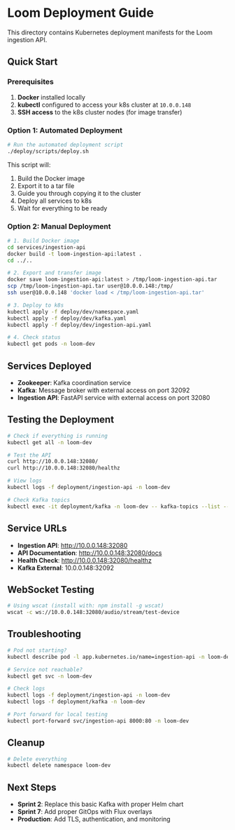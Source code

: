 # Loom Deployment Guide

This directory contains Kubernetes deployment manifests for the Loom ingestion API.

## Quick Start

### Prerequisites

1. **Docker** installed locally
2. **kubectl** configured to access your k8s cluster at `10.0.0.148`
3. **SSH access** to the k8s cluster nodes (for image transfer)

### Option 1: Automated Deployment

```bash
# Run the automated deployment script
./deploy/scripts/deploy.sh
```

This script will:
1. Build the Docker image
2. Export it to a tar file
3. Guide you through copying it to the cluster
4. Deploy all services to k8s
5. Wait for everything to be ready

### Option 2: Manual Deployment

```bash
# 1. Build Docker image
cd services/ingestion-api
docker build -t loom-ingestion-api:latest .
cd ../..

# 2. Export and transfer image
docker save loom-ingestion-api:latest > /tmp/loom-ingestion-api.tar
scp /tmp/loom-ingestion-api.tar user@10.0.0.148:/tmp/
ssh user@10.0.0.148 'docker load < /tmp/loom-ingestion-api.tar'

# 3. Deploy to k8s
kubectl apply -f deploy/dev/namespace.yaml
kubectl apply -f deploy/dev/kafka.yaml
kubectl apply -f deploy/dev/ingestion-api.yaml

# 4. Check status
kubectl get pods -n loom-dev
```

## Services Deployed

- **Zookeeper**: Kafka coordination service
- **Kafka**: Message broker with external access on port 32092
- **Ingestion API**: FastAPI service with external access on port 32080

## Testing the Deployment

```bash
# Check if everything is running
kubectl get all -n loom-dev

# Test the API
curl http://10.0.0.148:32080/
curl http://10.0.0.148:32080/healthz

# View logs
kubectl logs -f deployment/ingestion-api -n loom-dev

# Check Kafka topics
kubectl exec -it deployment/kafka -n loom-dev -- kafka-topics --list --bootstrap-server localhost:9092
```

## Service URLs

- **Ingestion API**: http://10.0.0.148:32080
- **API Documentation**: http://10.0.0.148:32080/docs
- **Health Check**: http://10.0.0.148:32080/healthz
- **Kafka External**: 10.0.0.148:32092

## WebSocket Testing

```bash
# Using wscat (install with: npm install -g wscat)
wscat -c ws://10.0.0.148:32080/audio/stream/test-device
```

## Troubleshooting

```bash
# Pod not starting?
kubectl describe pod -l app.kubernetes.io/name=ingestion-api -n loom-dev

# Service not reachable?
kubectl get svc -n loom-dev

# Check logs
kubectl logs -f deployment/ingestion-api -n loom-dev
kubectl logs -f deployment/kafka -n loom-dev

# Port forward for local testing
kubectl port-forward svc/ingestion-api 8000:80 -n loom-dev
```

## Cleanup

```bash
# Delete everything
kubectl delete namespace loom-dev
```

## Next Steps

- **Sprint 2**: Replace this basic Kafka with proper Helm chart
- **Sprint 7**: Add proper GitOps with Flux overlays
- **Production**: Add TLS, authentication, and monitoring 